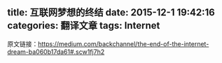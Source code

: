 title: 互联网梦想的终结
date: 2015-12-1 19:42:16
categories: 翻译文章
tags: Internet
---

原文链接：https://medium.com/backchannel/the-end-of-the-internet-dream-ba060b17da61#.scw1fj7h2